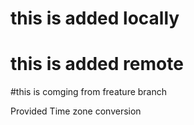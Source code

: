 # this is added locally
# this is added remote
#this is comging from freature branch


Provided Time  zone conversion
